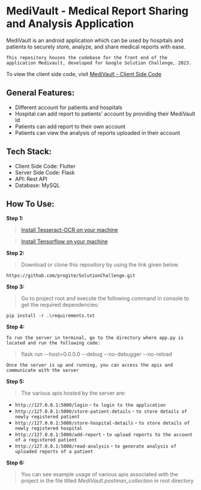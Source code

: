 # MediVault - Medical Report Sharing and Analysis Application
MediVault is an android application which can be used by hospitals and patients to securely store, analyze, and share medical reports with ease.

```This repository houses the codebase for the front end of the application Medivault, developed for Google Solution Challenge, 2023. ```

To view the client side code, visit [MediVault - Client Side Code](https://github.com/PriyaDebo/MediVault/)


## General Features:
- Different account for patients and hospitals
- Hospital can add report to patients' account by providing their MediVault Id
- Patients can add report to their own account
- Patients can view the analysis of reports uploaded in their account

## Tech Stack:
- Client Side Code: Flutter
- Server Side Code: Flask
- API: Rest API
- Database: MySQL

## How To Use:
**Step 1:**
>[Install Tesseract-OCR on your machine](https://github.com/tesseract-ocr/tessdoc)

>[Install Tensorflow on your machine](https://www.tensorflow.org/install/pip)


**Step 2:**
>Download or clone this repository by using the link given below.
```
https://github.com/progite/SolutionChallenge.git
```
**Step 3:**
>Go to project root and execute the following command in console to get the required dependencies:
```
pip install -r .\requirements.txt
```
**Step 4:**

```To run the server in terminal, go to the directory where app.py is located and run the following code:```
>flask run --host=0.0.0.0 --debug --no-debugger --no-reload

```Once the server is up and running, you can access the apis and communicate with the server```

**Step 5:**
>The various apis hosted by the server are:
* `http://127.0.0.1:5000/login` - ```to login to the application ```
* `http://127.0.0.1:5000/store-patient-details` - ```to store details of newly registered patient ```
* `http://127.0.0.1:5000/store-hospital-details` - ```to store details of newly registered hospital```
* `http://127.0.0.1:5000/add-report` - ```to upload reports to the account of a registered patient```
* `http://127.0.0.1:5000/read-analysis` - ```to generate analysis of uploaded reports of a patient```

**Step 6:**
>You can see example usage of various apis associated with the project in the file titled 
*MediVault.postman_collection* in root directory

